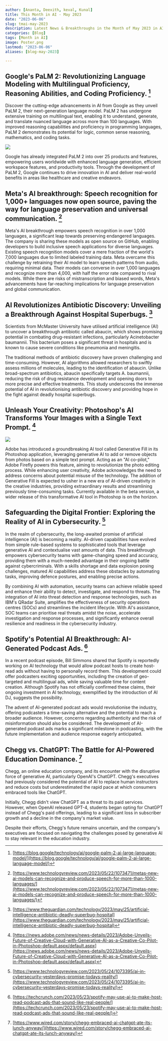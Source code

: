 ```yaml
---
author: [Ananta, Deexith, keval, Kunal]
title: This Month in AI - May 2023
date: "2023-06-06"
slug: tmai-may-2023
description: Latest News & Breakthroughs in the Month of May 2023 in AI.
categories: [Blog]
tags: [Month in AI]
image: Poster.png
lastmod: "2023-06-06"
aliases: [blog-may-2023]

---
```


## Google's PaLM 2: Revolutionizing Language Modeling with Multilingual Proficiency, Reasoning Abilities, and Coding Proficiency. [^1]

Discover the cutting-edge advancements in AI from Google as they unveil PaLM 2, their next-generation language model. PaLM 2 has undergone extensive training on multilingual text, enabling it to understand, generate, and translate nuanced language across more than 100 languages. With improved reasoning capabilities and proficiency in programming languages, PaLM 2 demonstrates its potential for logic, common sense reasoning, mathematics, and coding tasks.

![](med-palm-dc4977b.png)

Google has already integrated PaLM 2 into over 25 products and features, empowering users worldwide with enhanced language generation, efficient workspace features, and productivity tools. Through the development of PaLM 2, Google continues to drive innovation in AI and deliver real-world benefits in areas like healthcare and creative endeavors.

## Meta's AI breakthrough: Speech recognition for 1,000+ languages now open source, paving the way for language preservation and universal communication. [^2]

Meta's AI breakthrough empowers speech recognition in over 1,000 languages, a significant leap towards preserving endangered languages. The company is sharing these models as open source on GitHub, enabling developers to build inclusive speech applications for diverse languages. Existing speech recognition models cover a mere fraction of the world's 7,000 languages due to limited labeled training data. Meta overcame this challenge by retraining their AI model to learn speech patterns from audio, requiring minimal data. Their models can converse in over 1,000 languages and recognize more than 4,000, with half the error rate compared to rival models. While there are risks of mistranscription and biased words, Meta's advancements have far-reaching implications for language preservation and global communication.

## AI Revolutionizes Antibiotic Discovery: Unveiling a Breakthrough Against Hospital Superbugs. [^3]

Scientists from McMaster University have utilised artificial intelligence (AI) to uncover a breakthrough antibiotic called abaucin, which shows promising potential in combating drug-resistant infections, particularly Acinetobacter baumannii. This bacterium poses a significant threat in hospitals and is known to cause severe conditions like pneumonia and meningitis. 

The traditional methods of antibiotic discovery have proven challenging and time-consuming. However, AI algorithms allowed researchers to swiftly assess millions of molecules, leading to the identification of abaucin. Unlike broad-spectrum antibiotics, abaucin specifically targets A. baumannii, reducing the risk of drug resistance development and opening doors to more precise and effective treatments. This study underscores the immense potential of AI in revolutionising antibiotic discovery and providing hope in the fight against deadly hospital superbugs.


## Unleash Your Creativity: Photoshop's AI Transforms Your Images with a Single Text Prompt. [^4]

![](photoshop.png)

Adobe has introduced a groundbreaking AI tool called Generative Fill in its Photoshop application, leveraging generative AI to add or remove objects from photos based on a simple text prompt. Acting as an "AI co-pilot," Adobe Firefly powers this feature, aiming to revolutionize the photo editing process. While enhancing user creativity, Adobe acknowledges the need to address concerns about potential misuse of the technology. The addition of Generative Fill is expected to usher in a new era of AI-driven creativity in the creative industries, providing extraordinary results and streamlining previously time-consuming tasks. Currently available in the beta version, a wider release of this transformative AI tool in Photoshop is on the horizon.



## Safeguarding the Digital Frontier: Exploring the Reality of AI in Cybersecurity. [^5]

In the realm of cybersecurity, the long-awaited promise of artificial intelligence (AI) is becoming a reality. AI-driven capabilities have evolved from simple rule-based systems to sophisticated tools that leverage generative AI and contextualise vast amounts of data. This breakthrough empowers cybersecurity teams with game-changing speed and accuracy, providing them with a much-needed advantage in their ongoing battle against cybercriminals. With a skills shortage and data explosion posing challenges, matured AI capabilities address these obstacles by automating tasks, improving defence postures, and enabling precise actions. 

By combining AI with automation, security teams can achieve reliable speed and enhance their ability to detect, investigate, and respond to threats. The integration of AI into threat detection and response technologies, such as IBM's QRadar Suite, amplifies the effectiveness of security operations centres (SOCs) and streamlines the incident lifecycle. With AI's assistance, SOC teams can prioritise real threats amidst the noise, accelerate investigation and response processes, and significantly enhance overall resilience and readiness in the cybersecurity industry.


## Spotify's Potential AI Breakthrough: AI-Generated Podcast Ads. [^6]

In a recent podcast episode, Bill Simmons shared that Spotify is reportedly working on AI technology that would allow podcast hosts to create host-read ads without having to personally record them. This development could offer podcasters exciting opportunities, including the creation of geo-targeted and multilingual ads, while saving valuable time for content creation. Although Spotify has not officially confirmed these claims, their ongoing investment in AI technology, exemplified by the introduction of AI DJ, suggests the possibility. 

The advent of AI-generated podcast ads would revolutionise the industry, offering podcasters a time-saving alternative and the potential to reach a broader audience. However, concerns regarding authenticity and the risk of misinformation should also be considered. The development of AI-generated podcast ads marks a significant milestone in podcasting, with the future implementation and audience response eagerly anticipated.

## Chegg vs. ChatGPT: The Battle for AI-Powered Education Dominance. [^7]

Chegg, an online education company, and its encounter with the disruptive force of generative AI, particularly OpenAI's ChatGPT. Chegg's executives had previously considered the potential of AI to replace human instructors and reduce costs but underestimated the rapid pace at which consumers embraced tools like ChatGPT.

Initially, Chegg didn't view ChatGPT as a threat to its paid services. However, when OpenAI released GPT-4, students began opting for ChatGPT instead of Chegg's paid offerings, leading to a significant loss in subscriber growth and a decline in the company's market value.

Despite their efforts, Chegg's future remains uncertain, and the company's executives are focused on navigating the challenges posed by generative AI to stay relevant in the education industry.


[^1]: [https://blog.google/technology/ai/google-palm-2-ai-large-language-model/](https://blog.google/technology/ai/google-palm-2-ai-large-language-model/)

[^2]: [https://www.technologyreview.com/2023/05/22/1073471/metas-new-ai-models-can-recognize-and-produce-speech-for-more-than-1000-languages/](https://www.technologyreview.com/2023/05/22/1073471/metas-new-ai-models-can-recognize-and-produce-speech-for-more-than-1000-languages/)

[^3]: [https://www.theguardian.com/technology/2023/may/25/artificial-intelligence-antibiotic-deadly-superbug-hospital](https://www.theguardian.com/technology/2023/may/25/artificial-intelligence-antibiotic-deadly-superbug-hospital)

[^4]: [https://news.adobe.com/news/news-details/2023/Adobe-Unveils-Future-of-Creative-Cloud-with-Generative-AI-as-a-Creative-Co-Pilot-in-Photoshop-default.aspx/default.aspx](https://news.adobe.com/news/news-details/2023/Adobe-Unveils-Future-of-Creative-Cloud-with-Generative-AI-as-a-Creative-Co-Pilot-in-Photoshop-default.aspx/default.aspx)

[^5]: [https://www.technologyreview.com/2023/05/24/1073395/ai-in-cybersecurity-yesterdays-promise-todays-reality/](https://www.technologyreview.com/2023/05/24/1073395/ai-in-cybersecurity-yesterdays-promise-todays-reality/)

[^6]: [https://techcrunch.com/2023/05/23/spotify-may-use-ai-to-make-host-read-podcast-ads-that-sound-like-real-people/](https://techcrunch.com/2023/05/23/spotify-may-use-ai-to-make-host-read-podcast-ads-that-sound-like-real-people/)

[^7]: [https://www.wired.com/story/chegg-embraced-ai-chatgpt-ate-its-lunch-anyway/](https://www.wired.com/story/chegg-embraced-ai-chatgpt-ate-its-lunch-anyway/)